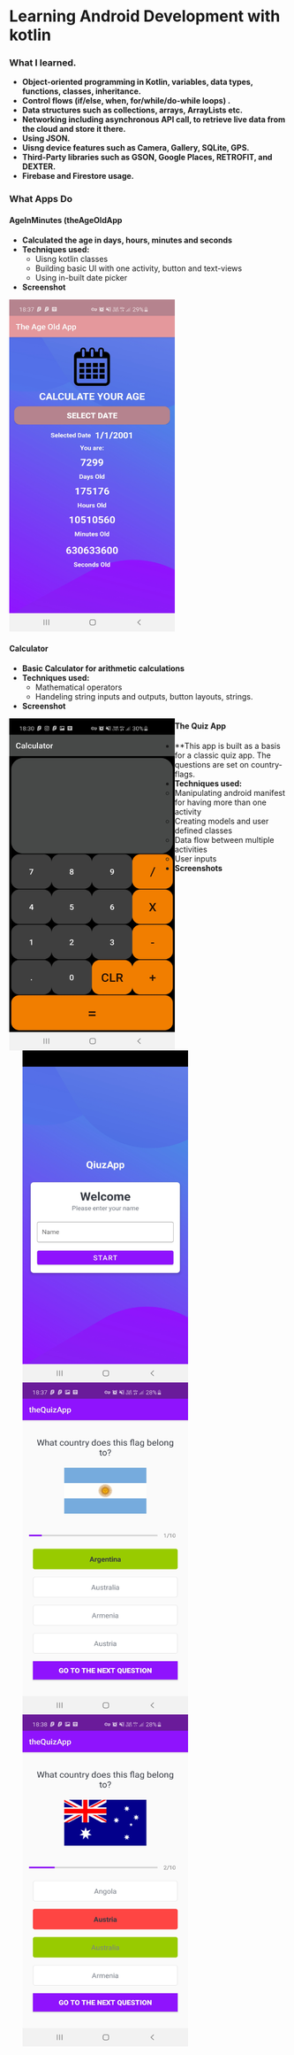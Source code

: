 # Learning Android Development with kotlin

### What I learned.
* **Object-oriented programming in Kotlin, variables, data types, functions, classes, inheritance.**
* **Control flows (if/else, when, for/while/do-while loops) .**
* **Data structures such as collections, arrays, ArrayLists etc.**
* **Networking including asynchronous API call, to retrieve live data from the cloud and store it there.**
* **Using JSON.**
* **Uisng device features such as Camera, Gallery, SQLite, GPS.**
* **Third-Party libraries such as GSON, Google Places, RETROFIT, and DEXTER.**
* **Firebase and Firestore usage.**

### What Apps Do

#### AgeInMinutes (theAgeOldApp

* **Calculated the age in days, hours, minutes and seconds**
* **Techniques used:**
  * Uisng kotlin classes
  * Building basic UI with one activity, button and text-views
  * Using in-built date picker
* **Screenshot**
<img alt="theageoldapp" aign="left" width="300px" height="600px" src="/screenshots/theageoldapp.jpg" />

#### Calculator

* **Basic Calculator for arithmetic calculations**
* **Techniques used:**
  * Mathematical operators
  * Handeling string inputs and outputs, button layouts, strings.
* **Screenshot**
<img alt="calculator" align="left" width="300px" height="600px" src="/screenshots/calculator.jpg" />

#### The Quiz App

* **This app is built as a basis for a classic quiz app. The questions are set on country-flags.
* **Techniques used:**
  * Manipulating android manifest for having more than one activity
  * Creating models and user defined classes
  * Data flow between multiple activities
  * User inputs
* **Screenshots**
  <img alt="theQuizApp1" align="left" width="300px" height="600px" src="/screenshots/quiz_login.jpg" />
  <img alt="theQuizApp2" align="left" width="300px" height="600px" src="/screenshots/quiz_correct.jpg" />
  <img alt="theQuizApp3" align="left" width="300px" height="600px" src="/screenshots/quiz_incorrect.jpg" />
 
